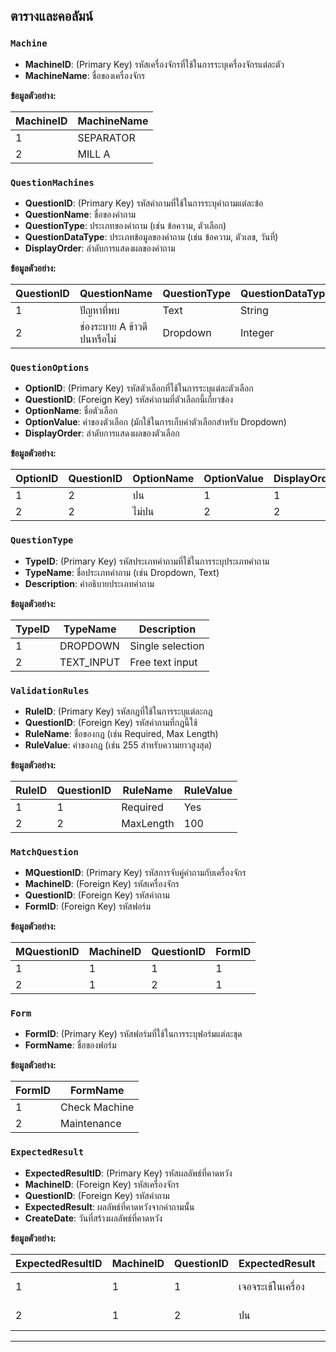 ## ตารางและคอลัมน์

### `Machine`
- **MachineID**: (Primary Key) รหัสเครื่องจักรที่ใช้ในการระบุเครื่องจักรแต่ละตัว
- **MachineName**: ชื่อของเครื่องจักร

**ข้อมูลตัวอย่าง:**

| MachineID | MachineName |
|-----------|-------------|
| 1         | SEPARATOR |
| 2         | MILL A   |

### `QuestionMachines`
- **QuestionID**: (Primary Key) รหัสคำถามที่ใช้ในการระบุคำถามแต่ละข้อ
- **QuestionName**: ชื่อของคำถาม
- **QuestionType**: ประเภทของคำถาม (เช่น ข้อความ, ตัวเลือก)
- **QuestionDataType**: ประเภทข้อมูลของคำถาม (เช่น ข้อความ, ตัวเลข, วันที่)
- **DisplayOrder**: ลำดับการแสดงผลของคำถาม

**ข้อมูลตัวอย่าง:**

| QuestionID | QuestionName               | QuestionType | QuestionDataType | DisplayOrder |
|------------|----------------------------|--------------|------------------|--------------|
| 1          | ปัญหาที่พบ  | Text         | String           | 1            |
| 2          | ช่องระบาย A ข้าวดีปนหรือไม่    | Dropdown     | Integer          | 2            |

### `QuestionOptions`
- **OptionID**: (Primary Key) รหัสตัวเลือกที่ใช้ในการระบุแต่ละตัวเลือก
- **QuestionID**: (Foreign Key) รหัสคำถามที่ตัวเลือกนี้เกี่ยวข้อง
- **OptionName**: ชื่อตัวเลือก
- **OptionValue**: ค่าของตัวเลือก (มักใช้ในการเก็บค่าตัวเลือกสำหรับ Dropdown)
- **DisplayOrder**: ลำดับการแสดงผลของตัวเลือก

**ข้อมูลตัวอย่าง:**

| OptionID | QuestionID | OptionName   | OptionValue | DisplayOrder |
|----------|------------|--------------|-------------|--------------|
| 1        | 2          | ปน     | 1           | 1            |
| 2        | 2          | ไม่ปน     | 2           | 2            |

### `QuestionType`
- **TypeID**: (Primary Key) รหัสประเภทคำถามที่ใช้ในการระบุประเภทคำถาม
- **TypeName**: ชื่อประเภทคำถาม (เช่น Dropdown, Text)
- **Description**: คำอธิบายประเภทคำถาม

**ข้อมูลตัวอย่าง:**

| TypeID | TypeName  | Description        |
|--------|-----------|--------------------|
| 1      | DROPDOWN  | Single selection   |
| 2      | TEXT_INPUT      | Free text input    |

### `ValidationRules`
- **RuleID**: (Primary Key) รหัสกฎที่ใช้ในการระบุแต่ละกฎ
- **QuestionID**: (Foreign Key) รหัสคำถามที่กฎนี้ใช้
- **RuleName**: ชื่อของกฎ (เช่น Required, Max Length)
- **RuleValue**: ค่าของกฎ (เช่น 255 สำหรับความยาวสูงสุด)

**ข้อมูลตัวอย่าง:**

| RuleID | QuestionID | RuleName  | RuleValue |
|--------|------------|-----------|-----------|
| 1      | 1          | Required  | Yes       |
| 2      | 2          | MaxLength | 100       |

### `MatchQuestion`
- **MQuestionID**: (Primary Key) รหัสการจับคู่คำถามกับเครื่องจักร
- **MachineID**: (Foreign Key) รหัสเครื่องจักร
- **QuestionID**: (Foreign Key) รหัสคำถาม
- **FormID**: (Foreign Key) รหัสฟอร์ม

**ข้อมูลตัวอย่าง:**

| MQuestionID | MachineID | QuestionID | FormID |
|-------------|-----------|------------|--------|
| 1           | 1         | 1          | 1      |
| 2           | 1         | 2          | 1      |

### `Form`
- **FormID**: (Primary Key) รหัสฟอร์มที่ใช้ในการระบุฟอร์มแต่ละชุด
- **FormName**: ชื่อของฟอร์ม

**ข้อมูลตัวอย่าง:**

| FormID | FormName      |
|--------|---------------|
| 1      | Check Machine |
| 2      | Maintenance   |

### `ExpectedResult`
- **ExpectedResultID**: (Primary Key) รหัสผลลัพธ์ที่คาดหวัง
- **MachineID**: (Foreign Key) รหัสเครื่องจักร
- **QuestionID**: (Foreign Key) รหัสคำถาม
- **ExpectedResult**: ผลลัพธ์ที่คาดหวังจากคำถามนั้น
- **CreateDate**: วันที่สร้างผลลัพธ์ที่คาดหวัง

**ข้อมูลตัวอย่าง:**

| ExpectedResultID | MachineID | QuestionID | ExpectedResult | CreateDate |
|------------------|-----------|------------|----------------|------------|
| 1                | 1         | 1          | เจอจระเข้ในเครื่อง      | 2024-08-01 |
| 2                | 1         | 2          | ปน      | 2024-08-01 |

---

